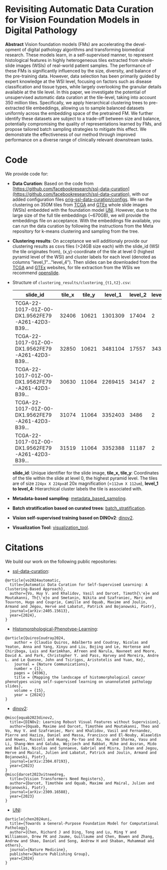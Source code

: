 # Revisiting Automatic Data Curation for Vision Foundation Models in Digital Pathology

**Abstract** Vision foundation models (FMs) are accelerating the devel- opment of digital pathology algorithms and transforming biomedical research. These models learn, in a self-supervised manner, to represent histological features in highly heterogeneous tiles extracted from whole-slide images (WSIs) of real-world patient samples. The performance of these FMs is significantly influenced by the size, diversity, and balance of the pre-training data. However, data selection has been primarily guided by expert knowledge at the WSI level, focusing on factors such as disease classification and tissue types, while largely overlooking the granular details available at the tile level. In this paper, we investigate the potential of unsupervised automatic data curation at the tile-level, taking into account 350 million tiles. Specifically, we apply hierarchical clustering trees to pre-extracted tile embeddings, allowing us to sample balanced datasets uniformly across the embedding space of the pretrained FM. We further identify these datasets are subject to a trade-off between size and balance, potentially compromising the quality of representations learned by FMs, and propose tailored batch sampling strategies to mitigate this effect. We demonstrate the effectiveness of our method through improved performance on a diverse range of clinically relevant downstream tasks.

# Code
We provide code for:
* **Data Curation**: Based on the code from [https://github.com/facebookresearch/ssl-data-curation](https://github.com/facebookresearch/ssl-data-curation), with our added configuration files [orig-ssl-data-curation/configs](https://github.com/facebookresearch/ssl-data-curation/tree/63b3073db596d2fddf9eeb83112cbcedbda81419/configs). We ran the clustering on 350M tiles from [TCGA](https://portal.gdc.cancer.gov/) and [GTEx](https://www.gtexportal.org/home/histologyPage) whole slide images (WSIs) embedded with the foundation model [UNI](https://huggingface.co/MahmoodLab/UNI). However, due to the large size of the full tile embeddings (~670GB), we will provide the embeddings file on acceptance. With the embeddings file available, you can run the data curation by following the instructions from the Meta repository for k-means clustering and sampling from the tree.
* **Clustering results**: On acceptance we will additionaly provide our clustering results as csvs files (>24GB size each) with the slide_id (WSI the tile originates from), (x,y)-coordinate of the tile at level 0 (highest pyramid level of the WSI) and cluster labels for each level (denoted as columns "level_1"..."level_4"). Then slides can be downloaded from the [TCGA](https://portal.gdc.cancer.gov/) and [GTEx](https://www.gtexportal.org/home/histologyPage) websites, for tile extraction from the WSIs we recommend [openslide](https://openslide.org/api/python/).
* Structure of `clustering_results/clustering_{t1,t2}.csv`:

  	| slide\_id                                         | tile\_x | tile\_y | level\_1 | level\_2 | level\_3 | level\_4 |
	| ------------------------------------------------- | ------- | ------- | -------- | -------- | -------- | -------- |
	| TCGA-22-1017-01Z-00-DX1.9562FE79-A261-42D3-B39... | 32406   | 10621   | 1301309  | 17404    | 2        | 24       |
	| TCGA-22-1017-01Z-00-DX1.9562FE79-A261-42D3-B39... | 32850   | 10621   | 3481104  | 17557    | 343      | 8        |
	| TCGA-22-1017-01Z-00-DX1.9562FE79-A261-42D3-B39... | 30630   | 11064   | 2269415  | 34147    | 2        | 24       |
	| TCGA-22-1017-01Z-00-DX1.9562FE79-A261-42D3-B39... | 31074   | 11064   | 3352403  | 3486     | 2        | 24       |
	| TCGA-22-1017-01Z-00-DX1.9562FE79-A261-42D3-B39... | 31519   | 11064   | 3352388  | 11187    | 2        | 24       |

  **slide\_id**: Unique identifier for the slide image, **tile\_x, tile\_y**: Coordinates of the tile within the slide at level 0, the highest pyramid level. The tiles are of size `224px X 224px`at 20x magnification (=`112um X 112um`), **level\_1 to level\_4**: Hierarchical cluster labels the tile is associated with.
* **Metadata-based sampling**: [metadata_based_sampling](metadata_based_sampling).
* **Batch stratification based on curated trees**: [batch_stratification](batch_stratification).
* **Vision self-supervised training based on DINOv2**: [dinov2](dinov2).
* **Visualization Tool**: [visualization_tool](visualization_tool).


# Citations
We build our work on the following public repositories:

-  [ssl-data-curation](https://github.com/facebookresearch/ssl-data-curation):
```
@article{vo2024automatic,
  title={Automatic Data Curation for Self-Supervised Learning: A Clustering-Based Approach},
  author={Vo, Huy V. and Khalidov, Vasil and Darcet, Timoth{\'e}e and Moutakanni, Th{\'e}o and Smetanin, Nikita and Szafraniec, Marc and Touvron, Hugo and Couprie, Camille and Oquab, Maxime and Joulin, Armand and Jégou, Hervé and Labatut, Patrick and Bojanowski, Piotr},
  journal={arXiv:2405.15613},
  year={2024},
}
```
- [Histomorphological-Phenotype-Learning](https://github.com/AdalbertoCq/Histomorphological-Phenotype-Learning/tree/master):
```
@article{QuirosCoudray2024,
	author = {Claudio Quiros, Adalberto and Coudray, Nicolas and Yeaton, Anna and Yang, Xinyu and Liu, Bojing and Le, Hortense and Chiriboga, Luis and Karimkhan, Afreen and Narula, Navneet and Moore, David A. and Park, Christopher Y. and Pass, Harvey and Moreira, Andre L. and Le Quesne, John and Tsirigos, Aristotelis and Yuan, Ke},
	journal = {Nature Communications},
	number = {1},
	pages = {4596},
	title = {Mapping the landscape of histomorphological cancer phenotypes using self-supervised learning on unannotated pathology slides},
	volume = {15},
	year = {2024}}
}
```

- [dinov2](https://github.com/facebookresearch/dinov2):
```
@misc{oquab2023dinov2,
  title={DINOv2: Learning Robust Visual Features without Supervision},
  author={Oquab, Maxime and Darcet, Timothée and Moutakanni, Theo and Vo, Huy V. and Szafraniec, Marc and Khalidov, Vasil and Fernandez, Pierre and Haziza, Daniel and Massa, Francisco and El-Nouby, Alaaeldin and Howes, Russell and Huang, Po-Yao and Xu, Hu and Sharma, Vasu and Li, Shang-Wen and Galuba, Wojciech and Rabbat, Mike and Assran, Mido and Ballas, Nicolas and Synnaeve, Gabriel and Misra, Ishan and Jegou, Herve and Mairal, Julien and Labatut, Patrick and Joulin, Armand and Bojanowski, Piotr},
  journal={arXiv:2304.07193},
  year={2023}
}
@misc{darcet2023vitneedreg,
  title={Vision Transformers Need Registers},
  author={Darcet, Timothée and Oquab, Maxime and Mairal, Julien and Bojanowski, Piotr},
  journal={arXiv:2309.16588},
  year={2023}
}
```
- [UNI](https://huggingface.co/MahmoodLab/UNI):
```
@article{chen2024uni,
  title={Towards a General-Purpose Foundation Model for Computational Pathology},
  author={Chen, Richard J and Ding, Tong and Lu, Ming Y and Williamson, Drew FK and Jaume, Guillaume and Chen, Bowen and Zhang, Andrew and Shao, Daniel and Song, Andrew H and Shaban, Muhammad and others},
  journal={Nature Medicine},
  publisher={Nature Publishing Group},
  year={2024}
}
```

